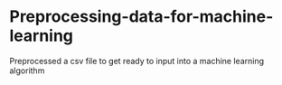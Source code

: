 # Preprocessing-data-for-machine-learning
Preprocessed a csv file to get ready to input into a machine learning algorithm
